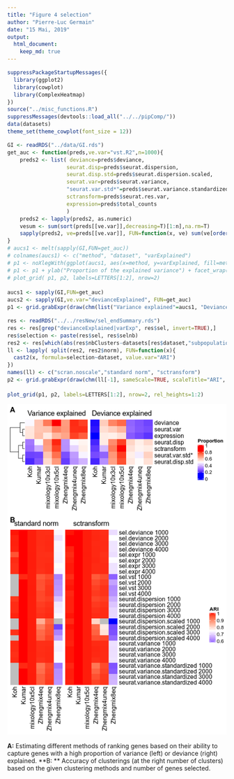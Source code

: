 ```yaml
---
title: "Figure 4 selection"
author: "Pierre-Luc Germain"
date: "15 Mai, 2019"
output:
  html_document:
    keep_md: true
---
```



```r
suppressPackageStartupMessages({
  library(ggplot2)
  library(cowplot)
  library(ComplexHeatmap)
})
source("../misc_functions.R")
suppressMessages(devtools::load_all("../../pipComp/"))
data(datasets)
theme_set(theme_cowplot(font_size = 12))
```


```r
GI <- readRDS("../data/GI.rds")
get_auc <- function(preds,ve.var="vst.R2",n=1000){
    preds2 <- list( deviance=preds$deviance,
                   seurat.disp=preds$seurat.dispersion,
                   seurat.disp.std=preds$seurat.dispersion.scaled,
                   seurat.var=preds$seurat.variance,
                   "seurat.var.std*"=preds$seurat.variance.standardized,
                   sctransform=preds$seurat.res.var,
                   expression=preds$total_counts
                   )
    preds2 <- lapply(preds2, as.numeric)
    vesum <- sum(sort(preds[[ve.var]],decreasing=T)[1:n],na.rm=T)
    sapply(preds2, ve=preds[[ve.var]], FUN=function(x, ve) sum(ve[order(x, decreasing=T)[1:n]],na.rm=T))/vesum
}
# aucs1 <- melt(sapply(GI,FUN=get_auc))
# colnames(aucs1) <- c("method", "dataset", "varExplained")
# p1 <- noXlegWith(ggplot(aucs1, aes(x=method, y=varExplained, fill=method)) + geom_col())
# p1 <- p1 + ylab("Proportion of the explained variance") + facet_wrap(~dataset, scale="free",dir="v")
# plot_grid( p1, p2, labels=LETTERS[1:2], nrow=2)

aucs1 <- sapply(GI,FUN=get_auc)
aucs2 <- sapply(GI,ve.var="devianceExplained", FUN=get_auc)
p1 <- grid.grabExpr(draw(chm(list("Variance explained"=aucs1, "Deviance explained"=aucs2), sameScale=TRUE, scaleTitle="Proportion", cluster_columns=FALSE)))
```


```r
res <- readRDS("../../resNew/sel_endSummary.rds")
res <- res[grep("devianceExplained|varExp", res$sel, invert=TRUE),]
res$selection <- paste(res$sel, res$selnb)
res2 <- res[which(abs(res$nbClusters-datasets[res$dataset,"subpopulations"])<=0),]
ll <- lapply( split(res2, res2$norm), FUN=function(x){
  cast2(x, formula=selection~dataset, value.var="ARI")
})
names(ll) <- c("scran.noscale","standard norm", "sctransform")
p2 <- grid.grabExpr(draw(chm(ll[-1], sameScale=TRUE, scaleTitle="ARI", cluster_rows=FALSE, cluster_columns=FALSE)))

plot_grid(p1, p2, labels=LETTERS[1:2], nrow=2, rel_heights=1:2)
```

![](figure4_selection_files/figure-html/figure4-1.png)<!-- -->

**A:** Estimating different methods of ranking genes based on their ability to capture genes with a high proportion of variance (left) or deviance (right) explained. 
**B: ** Accuracy of clusterings (at the right number of clusters) based on the given clustering methods and number of genes selected.
